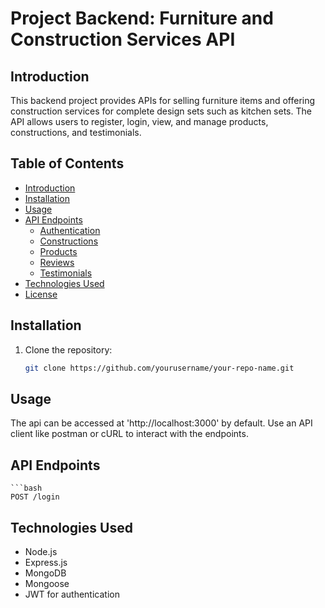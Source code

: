 # Project Backend: Furniture and Construction Services API

## Introduction

This backend project provides APIs for selling furniture items and offering construction services for complete design sets such as kitchen sets. The API allows users to register, login, view, and manage products, constructions, and testimonials.

## Table of Contents

- [Introduction](#introduction)
- [Installation](#installation)
- [Usage](#usage)
- [API Endpoints](#api-endpoints)
  - [Authentication](#authentication)
  - [Constructions](#constructions)
  - [Products](#products)
  - [Reviews](#reviews)
  - [Testimonials](#testimonials)
- [Technologies Used](#technologies-used)
- [License](#license)

## Installation

1. Clone the repository:
   ```bash
   git clone https://github.com/yourusername/your-repo-name.git

## Usage
The api can be accessed at 'http://localhost:3000' by default. Use an API client like postman or cURL to interact with the endpoints.

## API Endpoints
    ```bash
    POST /login

## Technologies Used

- Node.js
- Express.js
- MongoDB
- Mongoose
- JWT for authentication
